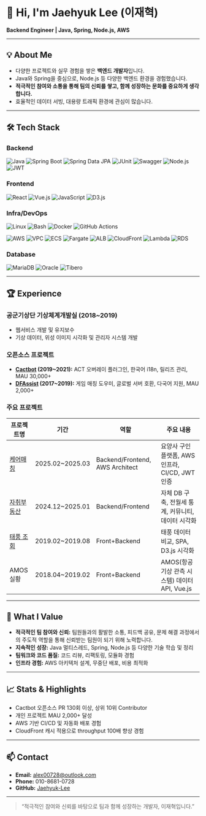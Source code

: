 # 👋 Hi, I'm Jaehyuk Lee (이재혁)

**Backend Engineer | Java, Spring, Node.js, AWS**

---

## 💡 About Me

- 다양한 프로젝트와 실무 경험을 쌓은 **백엔드 개발자**입니다.
- Java와 Spring을 중심으로, Node.js 등 다양한 백엔드 환경을 경험했습니다.
- **적극적인 참여와 소통을 통해 팀의 신뢰를 쌓고, 함께 성장하는 문화를 중요하게 생각합니다.**
- 효율적인 데이터 서빙, 대용량 트래픽 환경에 관심이 많습니다.

---

## 🛠️ Tech Stack

### Backend
![Java](https://img.shields.io/badge/Java-e91616?style=flat) ![Spring Boot](https://img.shields.io/badge/Spring_Boot-6DB33F?style=flat&logo=spring-boot&logoColor=white) ![Spring Data JPA](https://img.shields.io/badge/Spring_Data_JPA-6DB33F?style=flat&logo=spring&logoColor=white) ![JUnit](https://img.shields.io/badge/JUnit-25A162?style=flat&logo=junit5&logoColor=white) ![Swagger](https://img.shields.io/badge/Swagger-85EA2D?style=flat&logo=swagger&logoColor=black) ![Node.js](https://img.shields.io/badge/Node.js-43853D?style=flat&logo=node.js&logoColor=white) ![JWT](https://img.shields.io/badge/JWT-000000?style=flat&logo=json-web-tokens&logoColor=white)

### Frontend
![React](https://img.shields.io/badge/React-61DAFB?style=flat&logo=react&logoColor=black) ![Vue.js](https://img.shields.io/badge/Vue.js-4FC08D?style=flat&logo=vue.js&logoColor=white) ![JavaScript](https://img.shields.io/badge/JavaScript-F7DF1E?style=flat&logo=javascript&logoColor=black) ![D3.js](https://img.shields.io/badge/D3.js-F9A03C?style=flat&logo=d3&logoColor=white)

### Infra/DevOps
![Linux](https://img.shields.io/badge/Linux-FCC624?style=flat&logo=linux&logoColor=black) ![Bash](https://img.shields.io/badge/Bash-4EAA25?style=flat&logo=gnu-bash&logoColor=white) ![Docker](https://img.shields.io/badge/Docker-2496ED?style=flat&logo=docker&logoColor=white) ![GitHub Actions](https://img.shields.io/badge/GitHub_Actions-2088FF?style=flat&logo=github-actions&logoColor=white)

![AWS](https://img.shields.io/badge/AWS-232F3E?style=flat) ![VPC](https://img.shields.io/badge/VPC-232F3E?style=flat&) ![ECS](https://img.shields.io/badge/ECS-232F3E?style=flat&) ![Fargate](https://img.shields.io/badge/Fargate-232F3E?style=flat&) ![ALB](https://img.shields.io/badge/ALB-232F3E?style=flat&) ![CloudFront](https://img.shields.io/badge/CloudFront-232F3E?style=flat&) ![Lambda](https://img.shields.io/badge/Lambda-232F3E?style=flat) ![RDS](https://img.shields.io/badge/RDS-232F3E?style=flat)

### Database
![MariaDB](https://img.shields.io/badge/MariaDB-003545?style=flat&logo=mariadb&logoColor=white) ![Oracle](https://img.shields.io/badge/Oracle-F80000?style=flat) ![Tibero](https://img.shields.io/badge/Tibero-FF6B35?style=flat)

---

## 🏆 Experience

### 공군기상단 기상체계개발실 (2018~2019)
- 웹서비스 개발 및 유지보수
- 기상 데이터, 위성 이미지 시각화 및 관리자 시스템 개발

### 오픈소스 프로젝트
- **[Cactbot](https://github.com/Jaehyuk-Lee/cactbot) (2019~2021):** ACT 오버레이 플러그인, 한국어 i18n, 릴리즈 관리, MAU 30,000+
- **[DFAssist](https://github.com/Jaehyuk-Lee/DFAssist) (2017~2019):** 게임 매칭 도우미, 글로벌 서버 호환, 다국어 지원, MAU 2,000+

### 주요 프로젝트

| 프로젝트명 | 기간 | 역할 | 주요 내용 |
|-|-|-|-|
| [케어매칭](https://github.com/Jaehyuk-Lee/carematching-backend) | 2025.02~2025.03 | Backend/Frontend, AWS Architect | 요양사 구인 플랫폼, AWS 인프라, CI/CD, JWT 인증 |
| [자취부동산](https://github.com/Jaehyuk-Lee/JachuiPlan) | 2024.12~2025.01 | Backend/Frontend | 자체 DB 구축, 전월세 통계, 커뮤니티, 데이터 시각화 |
| [태풍 조회](https://windowsce0728.notion.site/225dcaef14098093aabacc2aa9dad5ef) | 2019.02~2019.08 | Front+Backend | 태풍 데이터 비교, SPA, D3.js 시각화 |
| AMOS 실황 | 2018.04~2019.02 | Front+Backend | AMOS(항공 기상 관측 시스템) 데이터 API, Vue.js |

---

## 🌱 What I Value

- **적극적인 팀 참여와 신뢰:** 팀원들과의 활발한 소통, 피드백 공유, 문제 해결 과정에서의 주도적 역할을 통해 신뢰받는 팀원이 되기 위해 노력합니다.
- **지속적인 성장:** Java 멀티스레드, Spring, Node.js 등 다양한 기술 학습 및 정리
- **팀워크와 코드 품질:** 코드 리뷰, 리팩토링, 모듈화 경험
- **인프라 경험:** AWS 아키텍처 설계, 무중단 배포, 비용 최적화

---

## 📈 Stats & Highlights

- Cactbot 오픈소스 PR 130회 이상, 상위 10위 Contributor
- 개인 프로젝트 MAU 2,000+ 달성
- AWS 기반 CI/CD 및 자동화 배포 경험
- CloudFront 캐시 적용으로 throughput 100배 향상 경험

---

## 📫 Contact

- **Email:** alex00728@outlook.com
- **Phone:** 010-8681-0728
- **GitHub:** [Jaehyuk-Lee](https://github.com/Jaehyuk-Lee)

---

> “적극적인 참여와 신뢰를 바탕으로 팀과 함께 성장하는 개발자, 이재혁입니다.”
